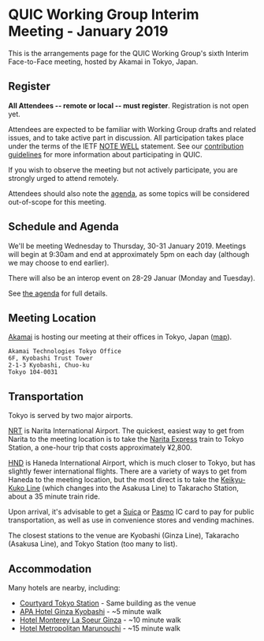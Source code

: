 # QUIC Working Group Interim Meeting - January 2019

This is the arrangements page for the QUIC Working Group's sixth Interim Face-to-Face meeting,
hosted by Akamai in Tokyo, Japan.


## Register

**All Attendees -- remote or local -- must register**. Registration is not open yet.

Attendees are expected to be familiar with Working Group drafts and related issues, and to take active part in discussion. All participation takes place under the terms of the IETF [NOTE WELL](https://www.ietf.org/about/note-well.html) statement. See our [contribution guidelines](https://github.com/quicwg/base-drafts/blob/master/CONTRIBUTING.md) for more information about participating in QUIC.

If you wish to observe the meeting but not actively participate, you are strongly urged to attend remotely.

Attendees should also note the [agenda](agenda.md), as some topics will be considered out-of-scope for this meeting.


## Schedule and Agenda

We'll be meeting Wednesday to Thursday, 30-31 January 2019. Meetings will begin at 9:30am and end at
approximately 5pm on each day (although we may choose to end earlier).

There will also be an interop event on 28-29 Januar (Monday and Tuesday).

See [the agenda](agenda.md) for full details.


## Meeting Location

[Akamai](https://akamai.com/) is hosting our meeting at their
offices in Tokyo, Japan ([map](https://goo.gl/maps/8cs81Mp1yJx)).

    Akamai Technologies Tokyo Office
    6F, Kyobashi Trust Tower
    2-1-3 Kyobashi, Chuo-ku
    Tokyo 104-0031


## Transportation

Tokyo is served by two major airports.

[NRT](https://www.narita-airport.jp/en/) is Narita International Airport. The quickest, easiest way
to get from Narita to the meeting location is to take the [Narita
Express](http://www.jreast.co.jp/e/nex/) train to Tokyo Station, a one-hour trip that costs approximately ¥2,800.

[HND](http://www.haneda-airport.jp/inter/en/) is Haneda International Airport, which is much closer
to Tokyo, but has slightly fewer international flights. There are a variety of ways to get from
Haneda to the meeting location, but the most direct is to take the [Keikyu-Kuko
Line](http://www.haneda-tokyo-access.com/en/) (which changes into the Asakusa Line) to Takaracho
Station, about a 35 minute train ride.

Upon arrival, it's advisable to get a [Suica](http://www.jreast.co.jp/e/pass/suica.html) or
[Pasmo](https://www.pasmo.co.jp/en/) IC card to pay for public transportation, as well as use in
convenience stores and vending machines.

The closest stations to the venue are Kyobashi (Ginza Line), Takaracho (Asakusa Line), and Tokyo Station (too many to list).


## Accommodation

Many hotels are nearby, including:

* [Courtyard Tokyo Station](https://www.marriott.com/hotels/travel/tyogz-courtyard-tokyo-station/) - Same building as the venue
* [APA Hotel Ginza Kyobashi](https://www.apahotel.com/page.jsp?id=12&hotel_id=153) - ~5 minute walk
* [Hotel Monterey La Soeur Ginza](https://www.hotelmonterey.co.jp/en/ginza/) - ~10 minute walk
* [Hotel Metropolitan Marunouchi](https://www.hotelmetropolitanmarunouchi.jp/en) - ~15 minute walk

 

